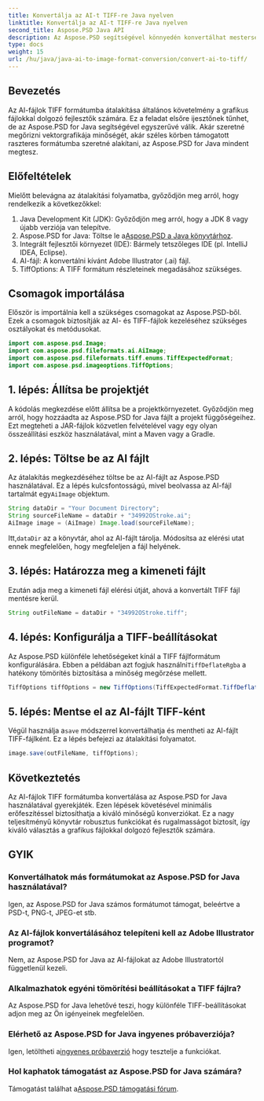 ```yaml
---
title: Konvertálja az AI-t TIFF-re Java nyelven
linktitle: Konvertálja az AI-t TIFF-re Java nyelven
second_title: Aspose.PSD Java API
description: Az Aspose.PSD segítségével könnyedén konvertálhat mesterséges intelligenciát TIFF-re Java nyelven. Lépésről lépésre útmutató fejlesztőknek. Letöltés, beállítás és kódrészletek mellékelve.
type: docs
weight: 15
url: /hu/java/java-ai-to-image-format-conversion/convert-ai-to-tiff/
---
```

## Bevezetés
Az AI-fájlok TIFF formátumba átalakítása általános követelmény a grafikus fájlokkal dolgozó fejlesztők számára. Ez a feladat elsőre ijesztőnek tűnhet, de az Aspose.PSD for Java segítségével egyszerűvé válik. Akár szeretné megőrizni vektorgrafikája minőségét, akár széles körben támogatott raszteres formátumba szeretné alakítani, az Aspose.PSD for Java mindent megtesz.
## Előfeltételek
Mielőtt belevágna az átalakítási folyamatba, győződjön meg arról, hogy rendelkezik a következőkkel:
1. Java Development Kit (JDK): Győződjön meg arról, hogy a JDK 8 vagy újabb verziója van telepítve.
2. Aspose.PSD for Java: Töltse le a[Aspose.PSD a Java könyvtárhoz](https://releases.aspose.com/psd/java/).
3. Integrált fejlesztői környezet (IDE): Bármely tetszőleges IDE (pl. IntelliJ IDEA, Eclipse).
4. AI-fájl: A konvertálni kívánt Adobe Illustrator (.ai) fájl.
5. TiffOptions: A TIFF formátum részleteinek megadásához szükséges.
## Csomagok importálása
Először is importálnia kell a szükséges csomagokat az Aspose.PSD-ből. Ezek a csomagok biztosítják az AI- és TIFF-fájlok kezeléséhez szükséges osztályokat és metódusokat.
```java
import com.aspose.psd.Image;
import com.aspose.psd.fileformats.ai.AiImage;
import com.aspose.psd.fileformats.tiff.enums.TiffExpectedFormat;
import com.aspose.psd.imageoptions.TiffOptions;
```
## 1. lépés: Állítsa be projektjét
A kódolás megkezdése előtt állítsa be a projektkörnyezetet. Győződjön meg arról, hogy hozzáadta az Aspose.PSD for Java fájlt a projekt függőségeihez. Ezt megteheti a JAR-fájlok közvetlen felvételével vagy egy olyan összeállítási eszköz használatával, mint a Maven vagy a Gradle.
## 2. lépés: Töltse be az AI fájlt
 Az átalakítás megkezdéséhez töltse be az AI-fájlt az Aspose.PSD használatával. Ez a lépés kulcsfontosságú, mivel beolvassa az AI-fájl tartalmát egy`AiImage` objektum.
```java
String dataDir = "Your Document Directory";
String sourceFileName = dataDir + "34992OStroke.ai";
AiImage image = (AiImage) Image.load(sourceFileName);
```
 Itt,`dataDir` az a könyvtár, ahol az AI-fájlt tárolja. Módosítsa az elérési utat ennek megfelelően, hogy megfeleljen a fájl helyének.
## 3. lépés: Határozza meg a kimeneti fájlt
Ezután adja meg a kimeneti fájl elérési útját, ahová a konvertált TIFF fájl mentésre kerül.
```java
String outFileName = dataDir + "34992OStroke.tiff";
```
## 4. lépés: Konfigurálja a TIFF-beállításokat
 Az Aspose.PSD különféle lehetőségeket kínál a TIFF fájlformátum konfigurálására. Ebben a példában azt fogjuk használni`TiffDeflateRgba` a hatékony tömörítés biztosítása a minőség megőrzése mellett.
```java
TiffOptions tiffOptions = new TiffOptions(TiffExpectedFormat.TiffDeflateRgba);
```
## 5. lépés: Mentse el az AI-fájlt TIFF-ként
 Végül használja a`save` módszerrel konvertálhatja és mentheti az AI-fájlt TIFF-fájlként. Ez a lépés befejezi az átalakítási folyamatot.
```java
image.save(outFileName, tiffOptions);
```

## Következtetés
Az AI-fájlok TIFF formátumba konvertálása az Aspose.PSD for Java használatával gyerekjáték. Ezen lépések követésével minimális erőfeszítéssel biztosíthatja a kiváló minőségű konverziókat. Ez a nagy teljesítményű könyvtár robusztus funkciókat és rugalmasságot biztosít, így kiváló választás a grafikus fájlokkal dolgozó fejlesztők számára.
## GYIK
### Konvertálhatok más formátumokat az Aspose.PSD for Java használatával?
Igen, az Aspose.PSD for Java számos formátumot támogat, beleértve a PSD-t, PNG-t, JPEG-et stb.
### Az AI-fájlok konvertálásához telepíteni kell az Adobe Illustrator programot?
Nem, az Aspose.PSD for Java az AI-fájlokat az Adobe Illustratortól függetlenül kezeli.
### Alkalmazhatok egyéni tömörítési beállításokat a TIFF fájlra?
Az Aspose.PSD for Java lehetővé teszi, hogy különféle TIFF-beállításokat adjon meg az Ön igényeinek megfelelően.
### Elérhető az Aspose.PSD for Java ingyenes próbaverziója?
 Igen, letöltheti a[ingyenes próbaverzió](https://releases.aspose.com/) hogy tesztelje a funkciókat.
### Hol kaphatok támogatást az Aspose.PSD for Java számára?
 Támogatást találhat a[Aspose.PSD támogatási fórum](https://forum.aspose.com/c/psd/34).